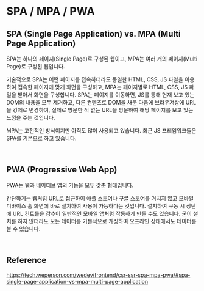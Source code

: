 # SPA / MPA / PWA

## SPA (Single Page Application) vs. MPA (Multi Page Application)

SPA는 하나의 페이지(Single Page)로 구성된 웹이고, MPA는 여러 개의 페이지(Multi Page)로 구성된 웹입니다.

기술적으로 SPA는 어떤 페이지를 접속하더라도 동일한 HTML, CSS, JS 파일을 이용하여 접속한 페이지에 맞게 화면을 구성하고, MPA는 페이지별로 HTML, CSS, JS 파일을 받아서 화면을 구성합니다. SPA는 페이지를 이동하면, JS를 통해 현재 보고 있는 DOM의 내용을 모두 제거하고, 다른 컨텐츠로 DOM을 채운 다음에 브라우저상에 URL을 강제로 변경하여, 실제로 방문한 적 없는 URL을 방문하여 해당 페이지를 보고 있는 느낌을 주는 것입니다.

MPA는 고전적인 방식이지만 아직도 많이 사용되고 있습니다. 최근 JS 프레임워크들은 SPA를 기본으로 하고 있습니다.

<br>

## PWA (Progressive Web App)

PWA는 웹과 네이티브 앱의 기능을 모두 갖춘 형태입니다.

간단하게는 웹처럼 URL로 접근하여 애플 스토어나 구글 스토어를 거치지 않고 모바일 디바이스 홈 화면에 바로 설치하여 사용이 가능하다는 것입니다. 설치하여 구동 시 상단에 URL 컨트롤을 감추어 일반적인 모바일 앱처럼 작동하게 만들 수도 있습니다. 굳이 설치를 하지 않더라도 모든 데이터를 기본적으로 캐싱하여 오프라인 상태에서도 데이터를 볼 수 있습니다.

<br>

## Reference

https://tech.weperson.com/wedev/frontend/csr-ssr-spa-mpa-pwa/#spa-single-page-application-vs-mpa-multi-page-application
